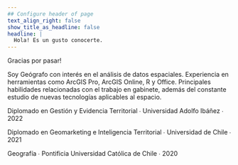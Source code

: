 ```yaml
---
## Configure header of page
text_align_right: false
show_title_as_headline: false
headline: |
  Hola! Es un gusto conocerte.
---
```


<!-- this is a subheadline -->
Gracias por pasar!

Soy Geógrafo con interés en el análisis de datos espaciales. Experiencia en herramientas como ArcGIS Pro, ArcGIS Online, R y Office. Principales habilidades relacionadas con el trabajo en gabinete, además del constante estudio de nuevas tecnologías aplicables al espacio.

  <i class="fas fa-book-open"></i> Diplomado en Gestión y Evidencia Territorial  &#8729;
Universidad Adolfo Ibáñez  &#8729;  2022

  <i class="fas fa-graduation-cap pr2"></i>Diplomado en Geomarketing e Inteligencia Territorial  &#8729;
Universidad de Chile  &#8729;  2021
    
  <i class="fas fa-graduation-cap pr2"></i>Geografía  &#8729;
Pontificia Universidad Católica de Chile  &#8729;  2020
